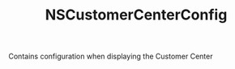 ﻿---
uid: crmscript_ref_NSCustomerCenterConfig
title: NSCustomerCenterConfig
intellisense: Void.NSCustomerCenterConfig
keywords: NSCustomerCenterConfig
so.topic: reference
---

Contains configuration when displaying the Customer Center
